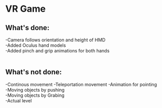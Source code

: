 <h1>VR Game</h1>

<h2>What's done:</h2> 
-Camera follows orientation and height of HMD </br>
-Added Oculus hand models </br>
-Added pinch and grip animations for both hands </br>
</br>
<h2>What's not done:</h2> 
-Continous movement
-Teleportation movement
-Animation for pointing </br>
-Moving objects by pushing </br>
-Moving objects by Grabing </br>
-Actual level </br>
